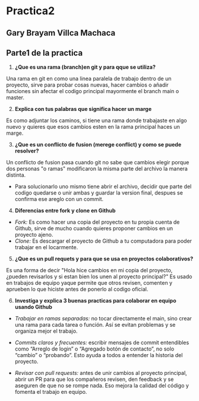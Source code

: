 # Practica2
##                                                              Gary Brayam Villca Machaca
## Parte1 de la practica
1. **¿Que es una rama (branch)en git y para qque se utiliza?**

Una rama en git en como una linea paralela de trabajo dentro de un proyecto, sirve para probar cosas nuevas, hacer cambios o añadir funciones sin afectar el codigo principal mayormente el branch main o master.

2. **Explica con tus palabras que significa hacer un marge**

Es como adjuntar los caminos, si tiene una rama donde trabajaste en algo nuevo y quieres que esos cambios esten en la rama principal haces un marge.

3. **¿Que es un conflicto de fusion (merege conflict) y como se puede resolver?**

Un conflicto de fusion pasa cuando git no sabe que cambios elegir porque dos personas "o ramas" modificaron la misma parte del archivo la manera distinta.
- Para solucionarlo uno mismo tiene abrir el archivo, decidir que parte del codigo quedarse o unir ambas y guardar la version final, despues se confirma ese areglo con un commit.

4. **Diferencias entre fork y clone en Github**

- *Fork:* Es como hacer una copia del proyecto en tu propia cuenta de Github, sirve de mucho cuando quieres proponer cambios en un proyecto ajeno.
- *Clone:* Es descargar el proyecto de Github a tu computadora para poder trabajar en el locarmente.

5. **¿Que es un pull requets y para que se usa en proyectos colaborativos?**

Es una forma de decir "Hola hice cambios en mi copia del proyecto, ¿pueden revisarlos y si estan bien los unen al proyecto principal?" Es usado en trabajos de equipo yaque permite que otros revisen, comenten y aprueben lo que hiciste antes de ponerlo al codigo oficial.

6. **Investiga y explica 3 buenas practicas para colaborar en equipo usando Github**

- *Trabajar en ramas separadas:* no tocar directamente el main, sino crear una rama para cada tarea o función. Así se evitan problemas y se organiza mejor el trabajo.

- *Commits claros y frecuentes:* escribir mensajes de commit entendibles como “Arreglo de login” o “Agregado botón de contacto”, no solo “cambio” o “probando”. Esto ayuda a todos a entender la historia del proyecto.

- *Revisar con pull requests:* antes de unir cambios al proyecto principal, abrir un PR para que los compañeros revisen, den feedback y se aseguren de que no se rompe nada. Eso mejora la calidad del código y fomenta el trabajo en equipo.